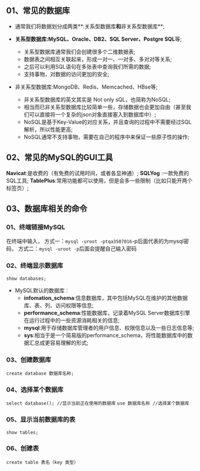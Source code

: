 ## 01、常见的数据库

* 通常我们将数据划分成两类**:关系型数据库**和**非关系型数据库**;
* **关系型数据库:MySQL、Oracle、DB2、SQL Server、Postgre SQL**等;
  * 关系型数据库通常我们会创建很多个二维数据表;
  * 数据表之间相互关联起来，形成一对一、一对多、多对对等关系;
  * 之后可以利用SQL语句在多张表中查询我们所需的数据;
  * 支持事物，对数据的访问更加的安全;

* 非关系型数据库:MongoDB、Redis、Memcached、HBse等;
  * 非关系型数据库的英文其实是 Not only sQL，也简称为NoSQL;
  * 相当而已非关系型数据库比较简单一些，存储数据也会更加自由（甚至我们可以直接将一个复杂的json对象直接塞入到数据库中）;
  * NoSQL是基于Key-Value的对应关系，并且查询的过程中不需要经过SQL解析，所以性能更高;
  * NoSQL通常不支持事物，需要在自己的程序中来保证一些原子性的操作;

## 02、常见的MySQL的GUI工具

**Navicat**:是收费的（有免费的试用时间，或者各显神通）;
**SQLYog** :一款免费的SQL工具;
**TablePlus**:常用功能都可以使用，但是会多一些限制（比如只能开两个标签页）;

## 03、数据库相关的命令

### 01、终端链接MySQL

在终端中输入，
方式一：`mysql -uroot -ptqa3507016`-p后面代表的为mysql密码，
方式二：`mysql -uroot -p`后面会提醒自己输入密码							

### 02、终端显示数据库

`show databases;`

* MySQL默认的数据库︰
  * **infomation_schema**:信息数据库，其中包括MySQL在维护的其他数据库、表、列、访问权限等信息;
  * **performance_schema**:性能数据库，记录着MySQL Server数据库引擎在运行过程中的一些资源消耗相关的信息;
  * **mysql**:用于存储数据库管理者的用户信息、权限信息以及一些日志信息等;
  * **sys**:相当于是一个简易版的performance_schema，将性能数据库中的数据汇总成更容易理解的形式;

### 03、创建数据库

`create database 数据库名称;`

### 04、选择某个数据库

`select database(); //显示当前正在使用的数据库`
`use 数据库名称 //选择某个数据库`

### 05、显示当前数据库的表

`show tables;`

### 06、创建表

`create table 表名（key 类型）`

## 